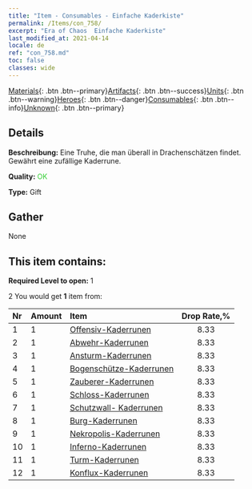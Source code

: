 ```yaml
---
title: "Item - Consumables - Einfache Kaderkiste"
permalink: /Items/con_758/
excerpt: "Era of Chaos  Einfache Kaderkiste"
last_modified_at: 2021-04-14
locale: de
ref: "con_758.md"
toc: false
classes: wide
---
```

 [Materials](/de/Items/){: .btn .btn--primary}[Artifacts](/de/Items/Artifacts/){: .btn .btn--success}[Units](/de/Items/Units/){: .btn .btn--warning}[Heroes](/de/Items/Heroes/){: .btn .btn--danger}[Consumables](/de/Items/Consumables/){: .btn .btn--info}[Unknown](/de/Items/Unknown/){: .btn .btn--primary}

## Details
 **Beschreibung:** Eine Truhe, die man überall in Drachenschätzen findet. Gewährt eine zufällige Kaderrune.

 **Quality:** <span style="color: #32CD32">OK</span>

 **Type:** Gift

## Gather

  None

## This item contains:

 **Required Level to open:** 1

 2 You would get **1** item  from:

  | Nr | Amount |     Item    | Drop Rate,% |
  |:---|:-------|:------------|:---------:|
  | 1 | 1 | [Offensiv-Kaderrunen](/de/Items/con_734/) | 8.33 | 
  | 2 | 1 | [Abwehr-Kaderrunen](/de/Items/con_739/) | 8.33 | 
  | 3 | 1 | [Ansturm-Kaderrunen](/de/Items/con_741/) | 8.33 | 
  | 4 | 1 | [Bogenschütze-Kaderrunen](/de/Items/con_742/) | 8.33 | 
  | 5 | 1 | [Zauberer-Kaderrunen](/de/Items/con_746/) | 8.33 | 
  | 6 | 1 | [Schloss-Kaderrunen](/de/Items/con_752/) | 8.33 | 
  | 7 | 1 | [Schutzwall- Kaderrunen](/de/Items/con_753/) | 8.33 | 
  | 8 | 1 | [Burg-Kaderrunen](/de/Items/con_754/) | 8.33 | 
  | 9 | 1 | [Nekropolis-Kaderrunen](/de/Items/con_755/) | 8.33 | 
  | 10 | 1 | [Inferno-Kaderrunen](/de/Items/con_777/) | 8.33 | 
  | 11 | 1 | [Turm-Kaderrunen](/de/Items/con_785/) | 8.33 | 
  | 12 | 1 | [Konflux-Kaderrunen](/de/Items/con_791/) | 8.33 | 
